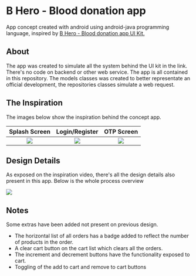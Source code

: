 # B Hero - Blood donation app

App concept created with android using android-java programming language, inspired by [B Hero - Blood donation app UI Kit.](https://www.behance.net/gallery/69827321/B-Hero-Blood-donation-app-free-UI-kit)

## About
The app was created to simulate all the system behind the UI kit in the link. There's no code on backend or other web service. The app is all contained in this repository. The models classes was created to better representate an official development, the repositories classes simulate a web request.

## The Inspiration
The images below show the inspiration behind the concept app.

Splash Screen            |  Login/Register             |  OTP Screen
:-------------------------:|:-------------------------:|:-------------------------:
![](screenshot/mobile–1.jpg)  |  ![](screenshot/mobile–2.jpg)  |  ![](screenshot/mobile–3.jpg)

## Design Details
As exposed on the inspiration video, there's all the design details also present in this app.
Below is the whole process overview

![](screenshot/mobile_overview.jpg.jpg)

## Notes
Some extras have been added not present on previous design.
* The horizontal list of all orders has a badge added to reflect the number of products in the order.
* A clear cart button on the cart list which clears all the orders.
* The increment and decrement buttons have the functionality exposed to cart.
* Toggling of the add to cart and remove to cart buttons
